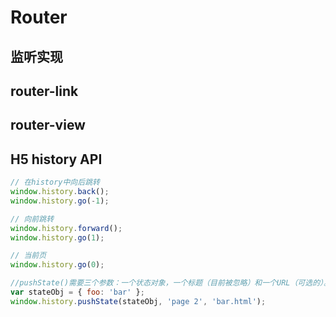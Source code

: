 # Router

## 监听实现

## router-link

## router-view

## H5 history API

```JavaScript
// 在history中向后跳转
window.history.back();
window.history.go(-1);

// 向前跳转
window.history.forward();
window.history.go(1);

// 当前页
window.history.go(0);

//pushState()需要三个参数：一个状态对象，一个标题（目前被忽略）和一个URL（可选的）。
var stateObj = { foo: 'bar' };
window.history.pushState(stateObj, 'page 2', 'bar.html');
```
